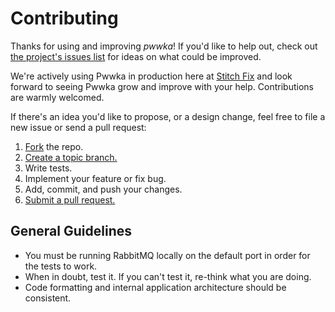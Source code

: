 # Contributing
Thanks for using and improving *pwwka*! If you'd like to help out, check out [the project's issues list](https://github.com/stitchfix/pwwka/issues) for ideas on what could be improved.  

We're actively using Pwwka in production here at [Stitch Fix](http://technology.stitchfix.com/) and look forward to seeing Pwwka grow and improve with your help. Contributions are warmly welcomed.

If there's an idea you'd like to propose, or a design change, feel free to file a new issue or send a pull request:

1. [Fork][fork] the repo.
1. [Create a topic branch.][branch]
1. Write tests.
1. Implement your feature or fix bug.
1. Add, commit, and push your changes.
1. [Submit a pull request.][pr]

[fork]: https://help.github.com/articles/fork-a-repo/
[branch]: https://help.github.com/articles/creating-and-deleting-branches-within-your-repository/
[pr]: https://help.github.com/articles/using-pull-requests/

## General Guidelines

* You must be running RabbitMQ locally on the default port in order for the tests to work.
* When in doubt, test it.  If you can't test it, re-think what you are doing.
* Code formatting and internal application architecture should be consistent.
